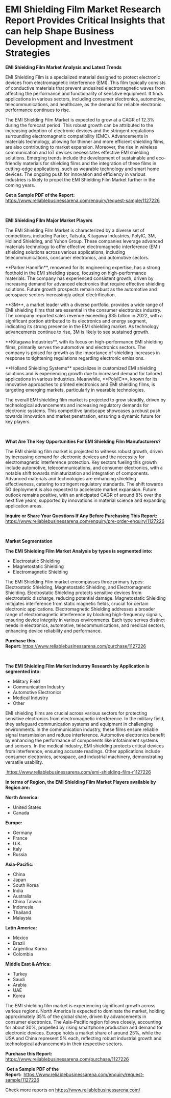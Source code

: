 <p><h1>EMI Shielding Film Market Research Report Provides Critical Insights that can help Shape Business Development and Investment Strategies</h1></p><p><strong>EMI Shielding Film Market Analysis and Latest Trends</strong></p>
<p><p>EMI Shielding Film is a specialized material designed to protect electronic devices from electromagnetic interference (EMI). This film typically consists of conductive materials that prevent undesired electromagnetic waves from affecting the performance and functionality of sensitive equipment. It finds applications in various sectors, including consumer electronics, automotive, telecommunications, and healthcare, as the demand for reliable electronic performance continues to rise.</p><p>The EMI Shielding Film Market is expected to grow at a CAGR of 12.3% during the forecast period. This robust growth can be attributed to the increasing adoption of electronic devices and the stringent regulations surrounding electromagnetic compatibility (EMC). Advancements in materials technology, allowing for thinner and more efficient shielding films, are also contributing to market expansion. Moreover, the rise in wireless communication and IoT devices necessitates effective EMI shielding solutions. Emerging trends include the development of sustainable and eco-friendly materials for shielding films and the integration of these films in cutting-edge applications, such as wearable technology and smart home devices. The ongoing push for innovation and efficiency in various industries is likely to propel the EMI Shielding Film Market further in the coming years.</p></p>
<p><strong>Get a Sample PDF of the Report:&nbsp;</strong> <a href="https://www.reliablebusinessarena.com/enquiry/request-sample/1127226?utm_campaign=1841&utm_medium=2&utm_source=Github&utm_content=ia&utm_term=30012025&utm_id=emi-shielding-film">https://www.reliablebusinessarena.com/enquiry/request-sample/1127226</a></p>
<p>&nbsp;</p>
<p><strong>EMI Shielding Film Major Market Players</strong></p>
<p><p>The EMI Shielding Film Market is characterized by a diverse set of competitors, including Parker, Tatsuta, Kitagawa Industries, PolyIC, 3M, Holland Shielding, and Yuhon Group. These companies leverage advanced materials technology to offer effective electromagnetic interference (EMI) shielding solutions across various applications, including telecommunications, consumer electronics, and automotive sectors.</p><p>**Parker Hannifin**, renowned for its engineering expertise, has a strong foothold in the EMI shielding space, focusing on high-performance materials. The company has experienced consistent growth, driven by increasing demand for advanced electronics that require effective shielding solutions. Future growth prospects remain robust as the automotive and aerospace sectors increasingly adopt electrification.</p><p>**3M**, a market leader with a diverse portfolio, provides a wide range of EMI shielding films that are essential in the consumer electronics industry. The company reported sales revenue exceeding $35 billion in 2022, with a significant portion attributed to its electronics and energy segment, indicating its strong presence in the EMI shielding market. As technology advancements continue to rise, 3M is likely to see sustained growth.</p><p>**Kitagawa Industries**, with its focus on high-performance EMI shielding films, primarily serves the automotive and electronics sectors. The company is poised for growth as the importance of shielding increases in response to tightening regulations regarding electronic emissions.</p><p>**Holland Shielding Systems** specializes in customized EMI shielding solutions and is experiencing growth due to increased demand for tailored applications in various industries. Meanwhile, **PolyIC**, known for its innovative approaches to printed electronics and EMI shielding films, is targeting emerging markets, particularly in wearable technologies.</p><p>The overall EMI shielding film market is projected to grow steadily, driven by technological advancements and increasing regulatory demands for electronic systems. This competitive landscape showcases a robust push towards innovation and market penetration, ensuring a dynamic future for key players.</p></p>
<p>&nbsp;</p>
<p><strong>What Are The Key Opportunities For EMI Shielding Film Manufacturers?</strong></p>
<p><p>The EMI shielding film market is projected to witness robust growth, driven by increasing demand for electronic devices and the necessity for electromagnetic interference protection. Key sectors fueling this growth include automotive, telecommunications, and consumer electronics, with a notable shift towards miniaturization and integration of components. Advanced materials and technologies are enhancing shielding effectiveness, catering to stringent regulatory standards. The shift towards 5G deployment is also expected to accelerate market expansion. Future outlook remains positive, with an anticipated CAGR of around 8% over the next five years, supported by innovations in material science and expanding application areas.</p></p>
<p><strong>Inquire or Share Your Questions If Any Before Purchasing This Report:</strong> <a href="https://www.reliablebusinessarena.com/enquiry/pre-order-enquiry/1127226?utm_campaign=1841&utm_medium=2&utm_source=Github&utm_content=ia&utm_term=30012025&utm_id=emi-shielding-film">https://www.reliablebusinessarena.com/enquiry/pre-order-enquiry/1127226</a></p>
<p>&nbsp;</p>
<p><strong>Market Segmentation</strong></p>
<p><strong>The EMI Shielding Film Market Analysis by types is segmented into:</strong></p>
<p><ul><li>Electrostatic Shielding</li><li>Magnetostatic Shielding</li><li>Electromagnetic Shielding</li></ul></p>
<p><p>The EMI Shielding Film market encompasses three primary types: Electrostatic Shielding, Magnetostatic Shielding, and Electromagnetic Shielding. Electrostatic Shielding protects sensitive devices from electrostatic discharge, reducing potential damage. Magnetostatic Shielding mitigates interference from static magnetic fields, crucial for certain electronic applications. Electromagnetic Shielding addresses a broader range of electromagnetic interference by blocking high-frequency signals, ensuring device integrity in various environments. Each type serves distinct needs in electronics, automotive, telecommunications, and medical sectors, enhancing device reliability and performance.</p></p>
<p><strong>Purchase this Report:&nbsp;</strong><a href="https://www.reliablebusinessarena.com/purchase/1127226?utm_campaign=1841&utm_medium=2&utm_source=Github&utm_content=ia&utm_term=30012025&utm_id=emi-shielding-film">https://www.reliablebusinessarena.com/purchase/1127226</a></p>
<p>&nbsp;</p>
<p><strong>The EMI Shielding Film Market Industry Research by Application is segmented into:</strong></p>
<p><ul><li>Military Field</li><li>Communication Industry</li><li>Automotive Electronics</li><li>Medical Industry</li><li>Other</li></ul></p>
<p><p>EMI shielding films are crucial across various sectors for protecting sensitive electronics from electromagnetic interference. In the military field, they safeguard communication systems and equipment in challenging environments. In the communication industry, these films ensure reliable signal transmission and reduce interference. Automotive electronics benefit by enhancing the performance of components like infotainment systems and sensors. In the medical industry, EMI shielding protects critical devices from interference, ensuring accurate readings. Other applications include consumer electronics, aerospace, and industrial machinery, demonstrating versatile usability.</p></p>
<p><a href="https://www.reliablebusinessarena.com/emi-shielding-film-r1127226?utm_campaign=1841&utm_medium=2&utm_source=Github&utm_content=ia&utm_term=30012025&utm_id=emi-shielding-film">&nbsp;https://www.reliablebusinessarena.com/emi-shielding-film-r1127226</a></p>
<p><strong>In terms of Region, the EMI Shielding Film Market Players available by Region are:</strong></p>
<p>
    <p> <strong> North America: </strong>
        <ul>
            <li>United States</li>
            <li>Canada</li>
        </ul>
        </p> 
    <p> <strong> Europe: </strong>
        <ul>
            <li>Germany</li>
            <li>France</li>
            <li>U.K.</li>
            <li>Italy</li>
            <li>Russia</li>
        </ul>
        </p> 
    <p> <strong> Asia-Pacific: </strong>
        <ul>
            <li>China</li>
            <li>Japan</li>
            <li>South Korea</li>
            <li>India</li>
            <li>Australia</li>
            <li>China Taiwan</li>
            <li>Indonesia</li>
            <li>Thailand</li>
            <li>Malaysia</li>
        </ul>
        </p> 
    <p> <strong> Latin America: </strong>
        <ul>
            <li>Mexico</li>
            <li>Brazil</li>
            <li>Argentina Korea</li>
            <li>Colombia</li>
        </ul>
        </p> 
    <p> <strong> Middle East & Africa: </strong>
        <ul>
            <li>Turkey</li>
            <li>Saudi</li>
            <li>Arabia</li>
            <li>UAE</li>
            <li>Korea</li>
        </ul>
    </p>
    </p>
<p><p>The EMI shielding film market is experiencing significant growth across various regions. North America is expected to dominate the market, holding approximately 35% of the global share, driven by advancements in consumer electronics. The Asia-Pacific region follows closely, accounting for about 30%, propelled by rising smartphone production and demand for electronic devices. Europe holds a market share of around 25%, while the USA and China represent 5% each, reflecting robust industrial growth and technological advancements in their respective sectors.</p></p>
<p><strong>Purchase this Report: </strong><a href="https://www.reliablebusinessarena.com/purchase/1127226?utm_campaign=1841&utm_medium=2&utm_source=Github&utm_content=ia&utm_term=30012025&utm_id=emi-shielding-film">https://www.reliablebusinessarena.com/purchase/1127226</a></p>
<p>&nbsp;<strong>Get a Sample PDF of the Report:&nbsp;&nbsp;</strong><a href="https://www.reliablebusinessarena.com/enquiry/request-sample/1127226?utm_campaign=1841&utm_medium=2&utm_source=Github&utm_content=ia&utm_term=30012025&utm_id=emi-shielding-film">https://www.reliablebusinessarena.com/enquiry/request-sample/1127226</a></p>
<p><strong></strong></p>
<p>Check more reports on <a href="https://www.reliablebusinessarena.com/?utm_campaign=1841&utm_medium=2&utm_source=Github&utm_content=ia&utm_term=30012025&utm_id=emi-shielding-film">https://www.reliablebusinessarena.com/</a></p>